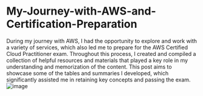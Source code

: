 # My-Journey-with-AWS-and-Certification-Preparation
During my journey with AWS, I had the opportunity to explore and work with a variety of services, which also led me to prepare for the AWS Certified Cloud Practitioner exam. Throughout this process, I created and compiled a collection of helpful resources and materials that played a key role in my understanding and memorization of the content. This post aims to showcase some of the tables and summaries I developed, which significantly assisted me in retaining key concepts and passing the exam.
![image](https://github.com/user-attachments/assets/7e7bc47e-b91a-45b8-8662-9e5a9ec8ceb4)
